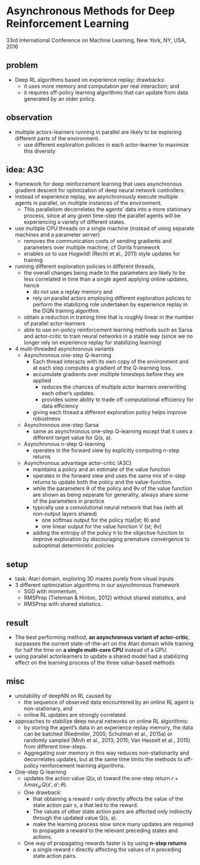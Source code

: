 # Asynchronous Methods for Deep Reinforcement Learning
33rd International Conference on Machine Learning, New York, NY, USA, 2016

## problem
* Deep RL algorithms based on experience replay; drawbacks: 
  * it uses more memory and computation per real interaction; and 
  * it requires off-policy learning algorithms that can update from data generated by an older policy.

## observation
* multiple actors-learners running in parallel are likely to be exploring different parts of the environment.
  * use different exploration policies in each actor-learner to maximize this diversity
  
## idea: A3C
* framework for deep reinforcement learning that uses asynchronous gradient descent for
  optimization of deep neural network controllers.
* Instead of experience replay, we asynchronously execute multiple agents in parallel, 
  on multiple instances of the environment. 
  * This parallelism decorrelates the agents’ data into a more stationary process, since 
    at any given time-step the parallel agents will be experiencing a variety of different states.
* use multiple CPU threads on a single machine (instead of using separate machines and a parameter server)
  * removes the communication costs of sending gradients and parameters over multiple machine, cf Gorila framework
  * enables us to use Hogwild! (Recht et al., 2011) style updates for training
* running different exploration policies in different threads, 
  * the overall changes being made to the parameters are likely to be less correlated in time 
    than a single agent applying online updates, hence
    * do not use a replay memory and 
    * rely on parallel actors employing different exploration policies to perform the stabilizing role 
      undertaken by experience replay in the DQN training algorithm. 
  * obtain a reduction in training time that is roughly linear in the number of parallel actor-learners
  * able to use on-policy reinforcement learning methods such as Sarsa and actor-critic to 
    train neural networks in a stable way (since we no longer rely on experience replay for stabilizing learning)
* 4 multi-threaded asynchronous variants
  * Asynchronous one-step Q-learning
    * Each thread interacts with its own copy of the environment and 
      at each step computes a gradient of the Q-learning loss.
    * accumulate gradients over multiple timesteps before they are applied
      * reduces the chances of multiple actor learners overwriting each other’s updates. 
      * provides some ability to trade off computational efficiency for data efficiency
    * giving each thread a different exploration policy helps improve robustness  
  * Asynchronous one-step Sarsa
    * same as asynchronous one-step Q-learning except that it uses a different target value for Q(s, a).
  * Asynchronous n-step Q-learning
    * operates in the forward view by explicitly computing n-step returns
  * Asynchronous advantage actor-critic (A3C)
    * maintains a policy and an estimate of the value function
    * operates in the forward view and uses the same mix of n-step returns to update both the policy and the value-function.
    * while the parameters θ of the policy and θv of the value function are shown as being separate for generality, 
      always share some of the parameters in practice    
    * typically use a convolutional neural network that has (with all non-output layers shared)
      * one softmax output for the policy π(at|st; θ) and 
      * one linear output for the value function V (st; θv)
    * adding the entropy of the policy π to the objective function to improve exploration by 
      discouraging premature convergence to suboptimal deterministic policies

## setup
* task: Atari domain, exploring 3D mazes purely from visual inputs
* 3 different optimization algorithms in our asynchronous framework
  * SGD with momentum, 
  * RMSProp (Tieleman & Hinton, 2012) without shared statistics, and 
  * RMSProp with shared statistics.

## result
* The best performing method, **an asynchronous variant of actor-critic**, surpasses
  the current state-of-the-art on the Atari domain while training for
  half the time on **a single multi-core CPU** instead of a GPU.
* using parallel actorlearners to update a shared model had
  a stabilizing effect on the learning process of the three value-based methods

## misc
* unstability of deepNN on RL caused by
  * the sequence of observed data encountered by an online RL agent is non-stationary, and 
  * online RL updates are strongly correlated.
* approaches to stabilize deep neural networks on online RL algorithms:
  * by storing the agent’s data in an experience replay memory, 
    the data can be batched (Riedmiller, 2005; Schulman et al., 2015a) or 
    randomly sampled (Mnih et al., 2013; 2015; Van Hasselt et al., 2015) from different time-steps. 
  * Aggregating over memory in this way reduces non-stationarity and decorrelates updates, but 
    at the same time limits the methods to off-policy reinforcement learning algorithms.
* One-step Q-learning
  * updates the action value $Q(s, a)$ toward the one-step return $r + \lambda max_{a'} Q(s', a'; \theta)$. 
  * One drawback:
    * that obtaining a reward r only directly affects the value of the state action pair s, a that led to the reward. 
    * The values of other state action pairs are affected only indirectly through the updated value Q(s, a). 
    * make the learning process slow since many updates are required to propagate a reward to 
      the relevant preceding states and actions.
  * One way of propagating rewards faster is by using **n-step returns**
    * a single reward r directly affecting the values of n preceding state action pairs.
